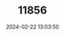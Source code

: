 ---
title: "11856"
category: "Lestodelphys halli"
draft: false
date: 2024-02-22 13:03:50
languages:
  Spanish; Castilian: ["Comadrejita Patagónica"]
  French: ["Opossum de Patagonie"]
  English: ["Patagonian Opossum"]
---